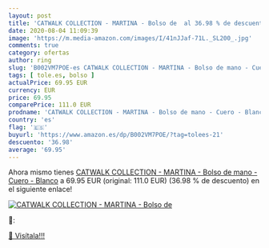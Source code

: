 ```yaml
---
layout: post
title: 'CATWALK COLLECTION - MARTINA - Bolso de  al 36.98 % de descuento'
date: 2020-08-04 11:09:39
image: 'https://m.media-amazon.com/images/I/41nJJaf-71L._SL200_.jpg'
comments: true
category: ofertas
author: ring
slug: 'B002VM7POE-es CATWALK COLLECTION - MARTINA - Bolso de mano - Cuero - Blanco'
tags: [ tole.es, bolso ]
actualPrice: 69.95 EUR
currency: EUR
price: 69.95
comparePrice: 111.0 EUR
prodname: 'CATWALK COLLECTION - MARTINA - Bolso de mano - Cuero - Blanco'
country: 'es'
flag: '🇪🇸'
buyurl: 'https://www.amazon.es/dp/B002VM7POE/?tag=tolees-21'
descuento: '36.98'
average: '69.95'
---
```


Ahora mismo tienes [CATWALK COLLECTION - MARTINA - Bolso de mano - Cuero - Blanco](https://www.amazon.es/dp/B002VM7POE/?tag=tolees-21) a 69.95 EUR (original: 111.0 EUR) (36.98 %  de descuento) en el siguiente enlace!

[![CATWALK COLLECTION - MARTINA - Bolso de ](https://m.media-amazon.com/images/I/41nJJaf-71L._SL200_.jpg)](https://www.amazon.es/dp/B002VM7POE/?tag=tolees-21)

🔎:


[🛒 Visítala!!!](https://www.amazon.es/dp/B002VM7POE/?tag=tolees-21)
